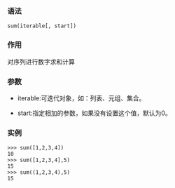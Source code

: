### 语法

```
sum(iterable[, start])
```

### 作用

对序列进行数字求和计算

### 参数

* iterable:可迭代对象，如：列表、元组、集合。

* start:指定相加的参数，如果没有设置这个值，默认为0。

### 实例

```
>>> sum([1,2,3,4])
10
>>> sum([1,2,3,4],5)
15
>>> sum((1,2,3,4),5)
15
```




